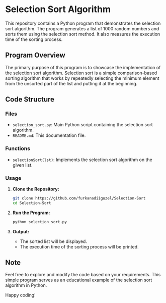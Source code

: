 # Selection Sort Algorithm

This repository contains a Python program that demonstrates the selection sort algorithm. The program generates a list of 1000 random numbers and sorts them using the selection sort method. It also measures the execution time of the sorting process.

## Program Overview

The primary purpose of this program is to showcase the implementation of the selection sort algorithm. Selection sort is a simple comparison-based sorting algorithm that works by repeatedly selecting the minimum element from the unsorted part of the list and putting it at the beginning.

## Code Structure

### Files
- `selection_sort.py`: Main Python script containing the selection sort algorithm.
- `README.md`: This documentation file.

### Functions
- `selectionSort(lst)`: Implements the selection sort algorithm on the given list.

### Usage

1. **Clone the Repository:**
   ```bash
   git clone https://github.com/furkanadiiguzel/Selection-Sort
   cd Selection-Sort
   ```

2. **Run the Program:**
   ```bash
   python selection_sort.py
   ```

3. **Output:**
   - The sorted list will be displayed.
   - The execution time of the sorting process will be printed.

## Note

Feel free to explore and modify the code based on your requirements. This simple program serves as an educational example of the selection sort algorithm in Python.

Happy coding!
